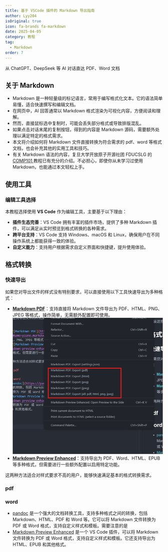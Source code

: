 ```yaml
---
title: 基于 VSCode 插件的 Markdown 导出指南
author: Lyy204
isOriginal: true
icon: fa-brands fa-markdown
date: 2025-04-05
category: 教程
tag:
  - Markdown
order: 7
---
```


从 ChatGPT、DeepSeek 等 AI 对话直达 PDF、Word 文档

<!-- more -->

## 关于 Markdown

- Markdown 是一种轻量级的标记语言，常用于编写格式化文本。它的语法简单易懂，适合快速撰写和编辑文档。
- 在网页中，AI 回答通常以 Markdown 格式渲染为可视化内容，方便阅读和理解。
- 然而，直接鼠标选中复制时，可能会丢失部分格式或导致排版混乱。
- 如果点击对话末尾的复制按钮，得到的内容是 Markdown 源码，需要额外处理以满足特定的格式需求。
- 本文将介绍如何将 Markdown 文件直接转换为符合需求的 pdf、word 等格式文档，也会补充其他的实用工具和技巧。
- 有关 Markdown 语法的内容，复旦大学开放原子开源社团 FDUCSLG 的[ COMP101 ](https://comp101.fducslg.com/tools/markdown1)教程已有充分的介绍。不必担心，即使你从未学习过使用 Markdown，也能通过本文轻松上手。

## 使用工具

### 编辑工具选择

本教程选择使用 **VS Code** 作为编辑工具，主要基于以下理由：

- **插件生态完善**：VS Code 拥有丰富的插件市场，提供了多种 Markdown 插件，可以满足从实时预览到格式转换的各种需求。
- **跨平台支持**：VS Code 支持 Windows、macOS 和 Linux，确保用户在不同操作系统上都能获得一致的体验。
- **自定义能力**：支持用户根据需求自定义界面和快捷键，提升使用体验。

## 格式转换

### 快速导出

如果您对导出文件的样式没有特别要求，可以直接使用以下工具快速导出为多种格式：

- **[Markdown PDF](https://marketplace.visualstudio.com/items?itemName=yzane.markdown-pdf)**：支持直接将 Markdown 文件导出为 PDF、HTML、PNG、JPEG 等格式，操作简单，无需额外配置即可使用。
  ![alt text](assets/markdown-converter/image-2.png)
- **[Markdown Preview Enhanced](https://shd101wyy.github.io/markdown-preview-enhanced/#/)**：支持导出为 PDF、Word、HTML、EPUB 等多种格式，但需要进行一些额外配置以启用特定功能。

这两种方法适合对样式要求不高的用户，能够快速满足基本的格式转换需求。

### pdf

### word

- [pandoc](https://pandoc.org/) 是一个强大的文档转换工具，支持多种格式之间的转换，包括 Markdown、HTML、PDF 和 Word 等。它可以将 Markdown 文件转换为 PDF 或 Word 格式，支持自定义样式和模板。需要注意的是
- [Markdown Preview Enhanced](https://shd101wyy.github.io/markdown-preview-enhanced/#/) 是一个 VS Code 插件，可以将 Markdown 文件转换为 PDF 或 Word 格式，支持自定义样式和模板。它还支持导出为 HTML、EPUB 和其他格式。
